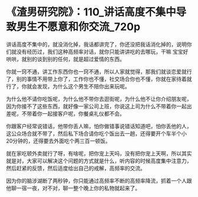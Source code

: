 # 《渣男研究院》：110_讲话高度不集中导致男生不愿意和你交流_720p

讲话高度不集中的，就没消化掉，我话都讲完了，你还没把我话消化掉的，说明你们就没有经历过，我们这种高频率对话，就你只能讲讲吃的去哪玩，干嘛 宝宝好哄哄，就别的谈到别的任何，就是超过爱情的东西。

你就一窍不通，讲工作东西你也一窍不通，所以人家就觉得，那我们就谈恋爱就行了，别的事情不用带上你了，工作你也不懂，社交场合你也不懂，你就在家待着就行了，你就会发现，为什么这个男生不陪你出来玩呢。

为什么他不请你吃饭呢，为什么他不带你去逛街呢，为什么他不让你介绍朋友呢，因为你接不了这些东西，就好像一家公司上班，你说这上司为什么不带着你一起出差呢，不带着你一起接客户呢，你餐桌礼仪都不会。

你跟客户经常说错话，他带你丢人嘛，怕你做错事说错话知道吧，怕你丢他的人，这公众场合就不带了，然后私下场合请你吃个饭出去一趟，还得要开个车半个小20分钟的，还得要去外面吃个两三百一顿饭。

就在家吃顿外卖就行了呀，有啥呢，把你宠上天吗，没有把你宠上天啊，所以其实就是对，大家可以解决这个问题的方式就是什么，听内容的时候高度集中注意力，然后赶紧的反馈，然后适度给出自己的戒解，高频率的交流。

因为你的脑涉湖断了两秒钟，你只能通过高频率不断的高频率降流，抓着一个人跟他聊一宿一夜，对不对，聊一整个晚上你的私物就起来了。